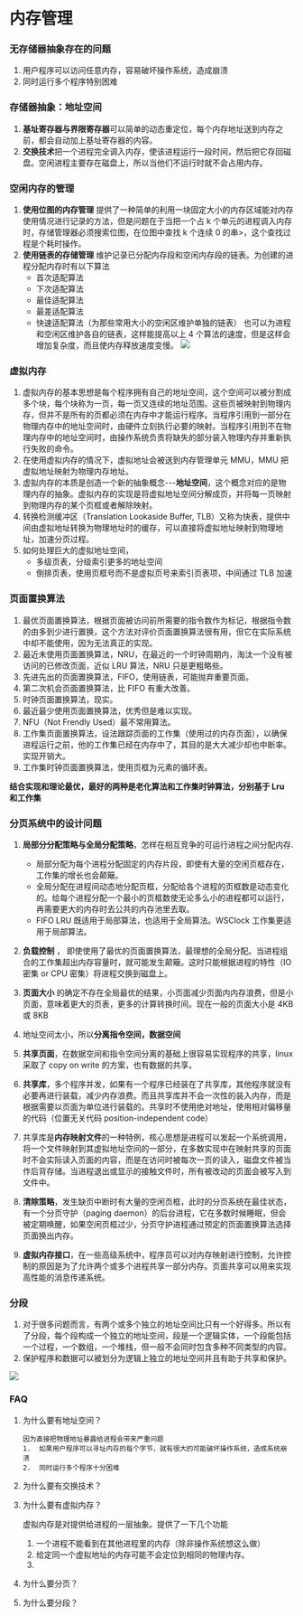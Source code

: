 # 内存管理


### 无存储器抽象存在的问题
1. 用户程序可以访问任意内存，容易破坏操作系统，造成崩溃
2. 同时运行多个程序特别困难

### 存储器抽象：地址空间
1.  **基址寄存器与界限寄存器**可以简单的动态重定位，每个内存地址送到内存之前，都会自动加上基址寄存器的内容。
2.  **交换技术**把一个进程完全调入内存，使该进程运行一段时间，然后把它存回磁盘。空闲进程主要存在磁盘上，所以当他们不运行时就不会占用内存。

### 空闲内存的管理
1. **使用位图的内存管理** 提供了一种简单的利用一块固定大小的内存区域能对内存使用情况进行记录的方法，但是问题在于当把一个占 k 个单元的进程调入内存时，存储管理器必须搜索位图，在位图中查找 k 个连续 0 的串>，这个查找过程是个耗时操作。
2. **使用链表的存储管理** 维护记录已分配内存段和空闲内存段的链表。为创建的进程分配内存时有以下算法
    *  首次适配算法
    *  下次适配算法
    *  最佳适配算法
    *  最差适配算法
    *  快速适配算法（为那些常用大小的空闲区维护单独的链表）
也可以为进程和空闲区维护各自的链表，这样能提高以上 4  个算法的速度，但是这样会增加复杂度，而且使内存释放速度变慢。
![](https://raw.githubusercontent.com/acmerfight/insight_python/master/images/system1.png)

### 虚拟内存

 1. 虚拟内存的基本思想是每个程序拥有自己的地址空间，这个空间可以被分割成多个块，每个块称为一页，每一页又连续的地址范围。这些页被映射到物理内存，但并不是所有的页都必须在内存中才能运行程序。当程序引用到一部分在物理内存中的地址空间时，由硬件立刻执行必要的映射。当程序引用到不在物理内存中的地址空间时，由操作系统负责将缺失的部分装入物理内存并重新执行失败的命令。
 2. 在使用虚拟内存的情况下，虚拟地址会被送到内存管理单元 MMU，MMU 把虚拟地址映射为物理内存地址。
 3. 虚拟内存的本质是创造一个新的抽象概念---**地址空间**，这个概念对应的是物理内存的抽象。虚拟内存的实现是将虚拟地址空间分解成页，并将每一页映射到物理内存的某个页框或者解除映射。
 4. 转换检测缓冲区（Translation Lookaside Buffer, TLB）又称为快表，提供中间由虚拟地址转换为物理地址时的缓存，可以直接将虚拟地址映射到物理地址，加速分页过程。
 5. 如何处理巨大的虚拟地址空间，
    * 多级页表，分级索引更多的地址空间
    * 倒排页表，使用页框号而不是虚拟页号来索引页表项，中间通过 TLB 加速

### 页面置换算法

 1. 最优页面置换算法，根据页面被访问前所需要的指令数作为标记，根据指令数的由多到少进行置换，这个方法对评价页面置换算法很有用，但它在实际系统中却不能使用，因为无法真正的实现。
 2. 最近未使用页面置换算法，NRU，在最近的一个时钟周期内，淘汰一个没有被访问的已修改页面，近似 LRU 算法，NRU 只是更粗略些。
 3. 先进先出的页面置换算法，FIFO，使用链表，可能抛弃重要页面。
 4. 第二次机会页面置换算法，比 FIFO 有重大改善。
 5. 时钟页面置换算法，现实。
 6. 最近最少使用页面置换算法，优秀但是难以实现。
 7. NFU（Not Frendly Used）最不常用算法。
 8. 工作集页面置换算法，设法跟踪页面的工作集（使用过的内存页面），以确保进程运行之前，他的工作集已经在内存中了，其目的是大大减少却也中断率。实现开销大。
 9. 工作集时钟页面置换算法，使用页框为元素的循环表。
 
**结合实现和理论最优，最好的两种是老化算法和工作集时钟算法，分别基于 Lru 和工作集**

### 分页系统中的设计问题

 1. **局部分分配策略与全局分配策略**，怎样在相互竞争的可运行进程之间分配内存.
    *  局部分配为每个进程分配固定的内存片段，即使有大量的空闲页框存在，工作集的增长也会颠簸。
    *  全局分配在进程间动态地分配页框，分配给各个进程的页框数是动态变化的。给每个进程分配一个最小的页框数使无论多么小的进程都可以运行，再需要更大的内存时去公共的内存池里去取。
    *  FIFO LRU 既适用于局部算法，也适用于全局算法。WSClock 工作集更适用于局部算法。
    
 2. **负载控制** ， 即使使用了最优的页面置换算法，最理想的全局分配。当进程组合的工作集超出内存容量时，就可能发生颠簸。这时只能根据进程的特性（IO 密集 or CPU 密集）将进程交换到磁盘上。
 3. **页面大小** 的确定不存在全局最优的结果，小页面减少页面内内存浪费，但是小页面，意味着更大的页表，更多的计算转换时间。现在一般的页面大小是 4KB 或 8KB
 4. 地址空间太小，所以**分离指令空间，数据空间**
 5. **共享页面**，在数据空间和指令空间分离的基础上很容易实现程序的共享，linux 采取了 copy on write 的方案，也有数据的共享。
 6. **共享库**，多个程序并发，如果有一个程序已经装在了共享库，其他程序就没有必要再进行装载，减少内存浪费。而且共享库并不会一次性的装入内存，而是根据需要以页面为单位进行装载的。共享时不使用绝对地址，使用相对偏移量的代码（位置无关代码 position-independent code）
 7. 共享库是**内存映射文件**的一种特例，核心思想是进程可以发起一个系统调用，将一个文件映射到其虚拟地址空间的一部分，在多数实现中在映射共享的页面时不会实际读入页面的内容，而是在访问时被每次一页的读入，磁盘文件被当作后背存储。当进程退出或显示的接触文件时，所有被改动的页面会被写入到文件中。
 8. **清除策略**，发生缺页中断时有大量的空闲页框，此时的分页系统在最佳状态，有一个分页守护（paging daemon）的后台进程，它在多数时候睡眠，但会被定期唤醒，如果空闲页框过少，分页守护进程通过预定的页面置换算法选择页面换出内存。
 9. **虚拟内存接口**，在一些高级系统中，程序员可以对内存映射进行控制，允许控制的原因是为了允许两个或多个进程共享一部分内存。页面共享可以用来实现高性能的消息传递系统。
 
### 分段
 1. 对于很多问题而言，有两个或多个独立的地址空间比只有一个好得多。所以有了分段，每个段构成一个独立的地址空间，段是一个逻辑实体，一个段能包括一个过程，一个数组，一个堆栈，但一般不会同时包含多种不同类型的内容。
 2. 保护程序和数据可以被划分为逻辑上独立的地址空间并且有助于共享和保护。

![](https://github.com/acmerfight/insight_python/blob/master/images/segment.png)

### FAQ

1.  为什么要有地址空间？

        因为直接把物理地址暴露给进程会带来严重问题
        1.  如果用户程序可以寻址内存的每个字节，就有很大的可能破坏操作系统，造成系统崩溃
        2.  同时运行多个程序十分困难

2.  为什么要有交换技术？

3.  为什么要有虚拟内存？
    
    虚拟内存是对提供给进程的一层抽象。提供了一下几个功能
    1.  一个进程不能看到在其他进程里的内存（除非操作系统想这么做）
    2.  给定同一个虚拟地址的内存可能不会定位到相同的物理内存。
    3.  

4.  为什么要分页？

5.  为什么要分段？
